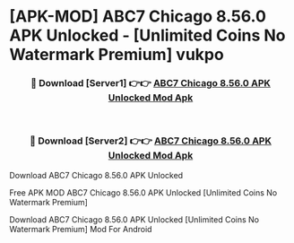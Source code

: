 # [APK-MOD] ABC7 Chicago 8.56.0 APK Unlocked - [Unlimited Coins No Watermark Premium] vukpo



<div align="center">
<h3>🔴 Download [Server1] 👉👉 <a href="https://momento.my/?title=ABC7_Chicago_8.56.0_APK_Unlocked">ABC7 Chicago 8.56.0 APK Unlocked Mod Apk</a></h3><br>

<h3>🔴 Download [Server2] 👉👉 <a href="https://momento.my/?title=ABC7_Chicago_8.56.0_APK_Unlocked">ABC7 Chicago 8.56.0 APK Unlocked Mod Apk</a></h3>
</div>



Download ABC7 Chicago 8.56.0 APK Unlocked 

Free APK MOD ABC7 Chicago 8.56.0 APK Unlocked [Unlimited Coins No Watermark Premium]

Download ABC7 Chicago 8.56.0 APK Unlocked [Unlimited Coins No Watermark Premium] Mod For Android
